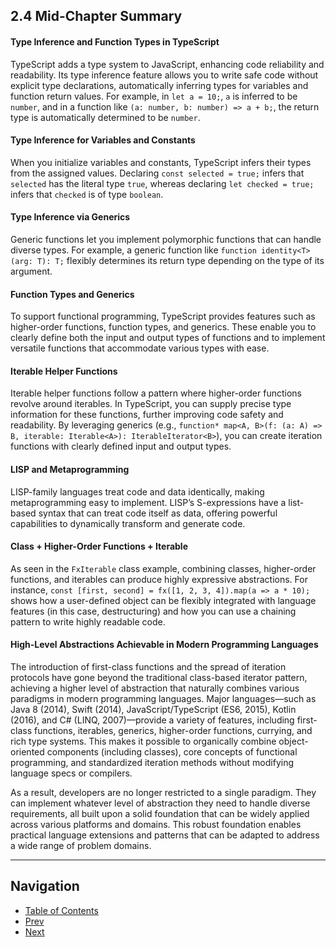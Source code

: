 ## 2.4 Mid-Chapter Summary

#### Type Inference and Function Types in TypeScript

TypeScript adds a type system to JavaScript, enhancing code reliability and readability. Its type inference feature allows you to write safe code without explicit type declarations, automatically inferring types for variables and function return values. For example, in `let a = 10;`, `a` is inferred to be `number`, and in a function like `(a: number, b: number) => a + b;`, the return type is automatically determined to be `number`.

#### Type Inference for Variables and Constants

When you initialize variables and constants, TypeScript infers their types from the assigned values. Declaring `const selected = true;` infers that `selected` has the literal type `true`, whereas declaring `let checked = true;` infers that `checked` is of type `boolean`.

#### Type Inference via Generics

Generic functions let you implement polymorphic functions that can handle diverse types. For example, a generic function like `function identity<T>(arg: T): T;` flexibly determines its return type depending on the type of its argument.

#### Function Types and Generics

To support functional programming, TypeScript provides features such as higher-order functions, function types, and generics. These enable you to clearly define both the input and output types of functions and to implement versatile functions that accommodate various types with ease.

#### Iterable Helper Functions

Iterable helper functions follow a pattern where higher-order functions revolve around iterables. In TypeScript, you can supply precise type information for these functions, further improving code safety and readability. By leveraging generics (e.g., `function* map<A, B>(f: (a: A) => B, iterable: Iterable<A>): IterableIterator<B>`), you can create iteration functions with clearly defined input and output types.

#### LISP and Metaprogramming

LISP-family languages treat code and data identically, making metaprogramming easy to implement. LISP’s S-expressions have a list-based syntax that can treat code itself as data, offering powerful capabilities to dynamically transform and generate code.

#### Class + Higher-Order Functions + Iterable

As seen in the `FxIterable` class example, combining classes, higher-order functions, and iterables can produce highly expressive abstractions. For instance, `const [first, second] = fx([1, 2, 3, 4]).map(a => a * 10);` shows how a user-defined object can be flexibly integrated with language features (in this case, destructuring) and how you can use a chaining pattern to write highly readable code.

#### High-Level Abstractions Achievable in Modern Programming Languages

The introduction of first-class functions and the spread of iteration protocols have gone beyond the traditional class-based iterator pattern, achieving a higher level of abstraction that naturally combines various paradigms in modern programming languages. Major languages—such as Java 8 (2014), Swift (2014), JavaScript/TypeScript (ES6, 2015), Kotlin (2016), and C# (LINQ, 2007)—provide a variety of features, including first-class functions, iterables, generics, higher-order functions, currying, and rich type systems. This makes it possible to organically combine object-oriented components (including classes), core concepts of functional programming, and standardized iteration methods without modifying language specs or compilers.

As a result, developers are no longer restricted to a single paradigm. They can implement whatever level of abstraction they need to handle diverse requirements, all built upon a solid foundation that can be widely applied across various platforms and domains. This robust foundation enables practical language extensions and patterns that can be adapted to address a wide range of problem domains.

---

## Navigation

- [Table of Contents](README.md)
- [Prev](2.3-Multiparadigm-Languages-and-Metaprogramming-–-From-LISP.md)
- [Next](3.0-Code%3AObject%3AFunction-=-Generator%3AIterator%3ALISP-=-IP%3AOOP%3AFP.md)